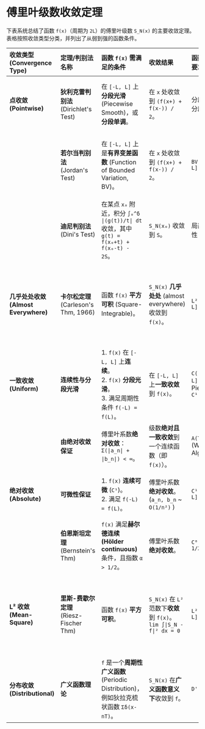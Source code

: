 # 傅里叶级数收敛定理

下表系统总结了函数 `f(x)`（周期为 `2L`）的傅里叶级数 `S_N(x)` 的主要收敛定理。表格按照收敛类型分类，并列出了从弱到强的函数条件。

| 收敛类型 (Convergence Type) | 定理/判别法名称 | 函数 `f(x)` 需满足的条件 | 收敛结果 | 函数空间/要求 | 备注与关键点 |
| :--- | :--- | :--- | :--- | :--- | :--- |
| **点收敛**<br>**(Pointwise)** | **狄利克雷判别法**<br>(Dirichlet's Test) | 在 `[-L, L]` 上**分段光滑** (Piecewise Smooth)，或**分段单调**。 | 在 `x` 处收敛到 `(f(x+) + f(x-)) / 2`。 | 分段 `C¹` 或<br>分段单调 | 最经典、最常用的定理。<br>在间断点处会产生**吉布斯现象** (Gibbs Phenomenon)。 |
| | **若尔当判别法**<br>(Jordan's Test) | 在 `[-L, L]` 上是**有界变差函数** (Function of Bounded Variation, BV)。 | 在 `x` 处收敛到 `(f(x+) + f(x-)) / 2`。 | `BV([-L, L])` | **推广了狄利克雷**。<br>所有分段单调/分段光滑的函数都是有界变差函数，但反之不成立。 |
| | **迪尼判别法**<br>(Dini's Test) | 在某点 `x₀` 附近，积分 `∫₀^δ \|(g(t))/t\| dt` 收敛，其中 `g(t) = f(x₀+t) + f(x₀-t) - 2S`。 | `S_N(x₀)` 收敛到 `S`。 | 局部可积性 | 一个非常精细的**局部收敛**判别法，只关心 `x₀` 点附近的性质。 |
| **几乎处处收敛**<br>**(Almost Everywhere)** | **卡尔松定理**<br>(Carleson's Thm, 1966) | 函数 `f(x)` **平方可积** (Square-Integrable)。 | `S_N(x)` **几乎处处** (almost everywhere) 收敛到 `f(x)`。 | `L²([-L, L])` | **里程碑式的定理**。<br>解决了困扰数学界近一个世纪的卢津猜想。<br>表明能量有限的信号，级数几乎在所有点上都收敛。 |
| **一致收敛**<br>**(Uniform)** | **连续性与分段光滑** | 1. `f(x)` 在 `[-L, L]` 上**连续**。<br>2. `f(x)` **分段光滑**。<br>3. 满足周期性条件 `f(-L) = f(L)`。 | 在 `[-L, L]` 上**一致收敛**到 `f(x)`。 | `C([-L, L])` ∩<br>Piecewise `C¹` | **保证图像完美贴合**，无吉布斯现象。<br>连续性是避免跳跃的关键。 |
| | **由绝对收敛保证** | 傅里叶系数**绝对收敛**：<br>`Σ(\|a_n\| + \|b_n\|) < ∞`。 | 级数**绝对且一致收敛**到一个连续函数（即 `f(x)`）。 | `A(T)`<br>(Wiener Algebra) | 这是一个普适的分析结论：<br>系数级数绝对收敛，则函数级数一致收敛。 |
| **绝对收敛**<br>**(Absolute)** | **可微性保证** | 1. `f(x)` **连续可微** (`C¹`)。<br>2. 满足 `f(-L) = f(L)`。 | 傅里叶系数**绝对收敛**。<br>(`a_n, b_n` ~ `O(1/n²)` ) | `C¹([-L, L])` | **函数越光滑，系数衰减越快**。<br>若 `f` 是 `C^k`，则系数衰减速度为 `O(1/n^(k+1))`。 |
| | **伯恩斯坦定理**<br>(Bernstein's Thm) | `f(x)` 满足**赫尔德连续 (Hölder continuous)** 条件，且指数 `α > 1/2`。 | 傅里叶系数**绝对收敛**。 | `C⁰,α (α > 1/2)` | 提供了比 `C¹` 更弱的光滑性条件来保证绝对收敛。 |
| **L² 收敛**<br>**(Mean-Square)** | **里斯-费歇尔定理**<br>(Riesz-Fischer Thm) | 函数 `f(x)` **平方可积**。 | `S_N(x)` 在 `L²` 范数下**收敛**到 `f(x)`。<br>`lim ∫\|S_N - f\|² dx = 0` | `L²([-L, L])` | **对函数要求最低**。<br>物理意义是近似信号的**能量收敛**到原信号能量。<br>这与**帕塞瓦尔恒等式 (Parseval's Identity)** 等价。 |
| **分布收敛**<br>**(Distributional)** | **广义函数理论** | `f` 是一个**周期性广义函数** (Periodic Distribution)，例如狄拉克梳状函数 `Σδ(x-nT)`。 | `S_N(x)` 在**广义函数意义下**收敛到 `f`。 | `D'(T)` | **最广义的收敛**。<br>即使傅里叶系数不衰减甚至增长（如狄拉克函数的系数为常数），级数在分布意义下依然收敛。 |

